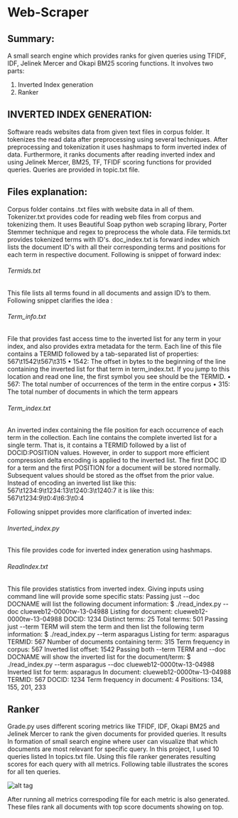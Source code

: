 # Web-Scraper

## Summary:
A small search engine which provides ranks for given queries using TFIDF, IDF, Jelinek Mercer and Okapi BM25 scoring functions. 
It involves two parts:
  1. Inverted Index generation
  2. Ranker 
  
## INVERTED INDEX GENERATION:
Software reads websites data from given text files in corpus folder. It tokenizes the read data after preprocessing using several techniques. After preprocessing and tokenization it uses hashmaps to form inverted index of data. Furthermore, it ranks documents after reading inverted index and using Jelinek Mercer, BM25, TF, TFIDF scoring functions for provided queries. Queries are provided in topic.txt file.

## Files explanation:

Corpus folder contains .txt files with website data in all of them. 
Tokenizer.txt  provides code for reading web files from corpus and tokenizing them. It uses Beautiful Soap python web scraping library, Porter Stemmer technique and regex to preprocess the whole data. File termids.txt provides tokenized terms with ID's. doc_index.txt is forward index which lists the document ID's with all their corresponding terms and positions for each term in respective document. 
Following is snippet of forward index:


###### Termids.txt  
This file lists all terms found in all documents and assign ID’s to them. Following snippet clarifies the idea :

###### Term_info.txt 
File that provides fast access time to the inverted list for any term in your index, and also provides extra metadata for the term. Each line of this file contains a TERMID followed by a tab-separated list of properties: 567\t1542\t567\t315 
    • 1542: The offset in bytes to the beginning of the line containing the inverted list for that term in term_index.txt. If you jump to this location and read one line, the first symbol you see should be the TERMID. 
    • 567: The total number of occurrences of the term in the entire corpus 
    • 315: The total number of documents in which the term appears 

###### Term_index.txt 
 An inverted index containing the file position for each occurrence of each term in the collection. Each line contains the complete inverted list for a single term. That is, it contains a TERMID followed by a list of DOCID:POSITION values. However, in order to support more efficient compression delta encoding  is applied to the inverted list. The first DOC ID for a term and the first POSITION for a document will be stored normally. Subsequent values should be stored as the offset from the prior value. Instead of encoding an inverted list like this: 567\t1234:9\t1234:13\t1240:3\t1240:7 it is like this: 567\t1234:9\t0:4\t6:3\t0:4 



Following snippet provides more clarification of inverted index: 



###### Inverted_index.py 
This file provides code for inverted index generation using hashmaps. 

###### ReadIndex.txt 
This file provides statistics from inverted index. Giving inputs using command line will provide some specific stats: 
Passing just --doc DOCNAME will list the following document information:
$ ./read_index.py --doc clueweb12-0000tw-13-04988
Listing for document: clueweb12-0000tw-13-04988
DOCID: 1234
Distinct terms: 25
Total terms: 501
Passing just --term TERM will stem the term and then list the following term information:
$ ./read_index.py --term asparagus
Listing for term: asparagus
TERMID: 567
Number of documents containing term: 315
Term frequency in corpus: 567
Inverted list offset: 1542
Passing both --term TERM and --doc DOCNAME will show the inverted list for the
document/term:
$ ./read_index.py --term asparagus --doc clueweb12-0000tw-13-04988
Inverted list for term: asparagus
In document: clueweb12-0000tw-13-04988
TERMID: 567
DOCID: 1234
Term frequency in document: 4
Positions: 134, 155, 201, 233


## Ranker

Grade.py uses different scoring metrics like TFIDF, IDF, Okapi BM25 and Jelinek Mercer to rank the given documents for provided queries. It results In formation of small search engine where user can visualize that which documents are most relevant for specific query. 
In this project, I used 10 queries listed In topics.txt file. Using this file ranker generates resulting scores for each query with all metrics. Following table illustrates the scores for all ten queries.
  


![alt tag](https://drive.google.com/file/d/1F6aER5Gd3fnB2Uhy8ws991_WKF92JUUL/view?usp=sharing "This is resulting score table")
















After running all metrics correspoding file for each metric is also generated. These files rank all documents with top score documents showing on top. 
